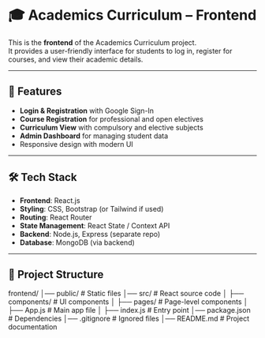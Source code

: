 # 🎓 Academics Curriculum – Frontend

This is the **frontend** of the Academics Curriculum project.  
It provides a user-friendly interface for students to log in, register for courses, and view their academic details.

---

## 🚀 Features
- **Login & Registration** with Google Sign-In
- **Course Registration** for professional and open electives
- **Curriculum View** with compulsory and elective subjects
- **Admin Dashboard** for managing student data
- Responsive design with modern UI

---

## 🛠 Tech Stack
- **Frontend**: React.js
- **Styling**: CSS, Bootstrap (or Tailwind if used)
- **Routing**: React Router
- **State Management**: React State / Context API
- **Backend**: Node.js, Express (separate repo)
- **Database**: MongoDB (via backend)

---

## 📂 Project Structure

frontend/
│── public/              # Static files
│── src/                 # React source code
│   ├── components/      # UI components
│   ├── pages/           # Page-level components
│   ├── App.js           # Main app file
│   ├── index.js         # Entry point
│── package.json         # Dependencies
│── .gitignore           # Ignored files
│── README.md            # Project documentation
